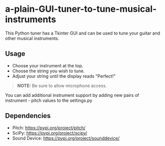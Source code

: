 # a-plain-GUI-tuner-to-tune-musical-instruments
This Python tuner has a Tkinter GUI and can be used to tune your guitar and other musical instruments.
## Usage
* Choose your instrument at the top.
* Choose the string you wish to tune.
* Adjust your string until the display reads "Perfect!"

> **NOTE:** Be sure to allow microphone access.

You can add additional instrument support by adding new pairs of instrument - pitch values to the settings.py

## Dependencies
* Pitch: https://pypi.org/project/pitch/
* SciPy: https://pypi.org/project/scipy/
* Sound Device: https://pypi.org/project/sounddevice/
